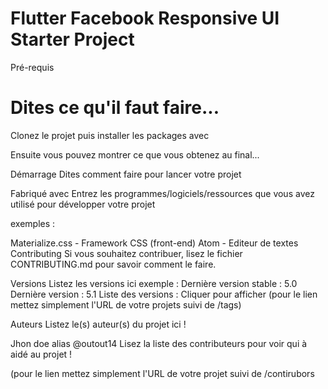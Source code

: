 # Flutter Facebook Responsive UI Starter Project

Pré-requis

# Dites ce qu'il faut faire...

Clonez le projet puis installer les packages avec 

Ensuite vous pouvez montrer ce que vous obtenez au final...

Démarrage
Dites comment faire pour lancer votre projet

Fabriqué avec
Entrez les programmes/logiciels/ressources que vous avez utilisé pour développer votre projet

exemples :

Materialize.css - Framework CSS (front-end)
Atom - Editeur de textes
Contributing
Si vous souhaitez contribuer, lisez le fichier CONTRIBUTING.md pour savoir comment le faire.

Versions
Listez les versions ici exemple : Dernière version stable : 5.0 Dernière version : 5.1 Liste des versions : Cliquer pour afficher (pour le lien mettez simplement l'URL de votre projets suivi de /tags)

Auteurs
Listez le(s) auteur(s) du projet ici !

Jhon doe alias @outout14
Lisez la liste des contributeurs pour voir qui à aidé au projet !

(pour le lien mettez simplement l'URL de votre projet suivi de /contirubors
